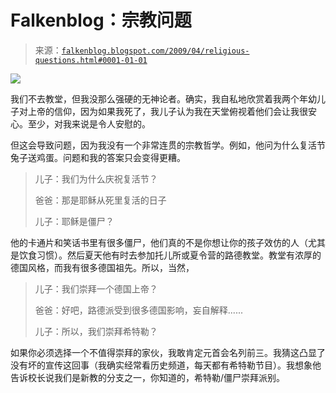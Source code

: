 <!--yml

类别：未分类

日期：2024 年 05 月 12 日 22:08:16

-->

# Falkenblog：宗教问题

> 来源：[`falkenblog.blogspot.com/2009/04/religious-questions.html#0001-01-01`](http://falkenblog.blogspot.com/2009/04/religious-questions.html#0001-01-01)

![](https://blogger.googleusercontent.com/img/b/R29vZ2xl/AVvXsEh4_QvznmM7J5hGudgalERT5DS3khi88DvWlPkcA1isAub_k7_ujugQN2f0BuwTeQAS7b1SljybtU0JaMdSbrzFFN0JqcBOHtMYlSqy7MCuJ-Z5dr2tyF1Iq5nKsXJB7tvhPT8Tww/s1600-h/easter-bunny.jpg)

我们不去教堂，但我没那么强硬的无神论者。确实，我自私地欣赏着我两个年幼儿子对上帝的信仰，因为如果我死了，我儿子认为我在天堂俯视着他们会让我很安心。至少，对我来说是令人安慰的。

但这会导致问题，因为我没有一个非常连贯的宗教哲学。例如，他问为什么复活节兔子送鸡蛋。问题和我的答案只会变得更糟。

> 儿子：我们为什么庆祝复活节？
> 
> 爸爸：那是耶稣从死里复活的日子
> 
> 儿子：耶稣是僵尸？

他的卡通片和笑话书里有很多僵尸，他们真的不是你想让你的孩子效仿的人（尤其是饮食习惯）。然后夏天他有时去参加托儿所或夏令营的路德教堂。教堂有浓厚的德国风格，而我有很多德国祖先。所以，当然，

> 儿子：我们崇拜一个德国上帝？
> 
> 爸爸：好吧，路德派受到很多德国影响，妄自解释......
> 
> 儿子：所以，我们崇拜希特勒？

如果你必须选择一个不值得崇拜的家伙，我敢肯定元首会名列前三。我猜这凸显了没有坏的宣传这回事（我确实经常看历史频道，每天都有希特勒节目）。我想象他告诉校长说我们是新教的分支之一，你知道的，希特勒/僵尸崇拜派别。
